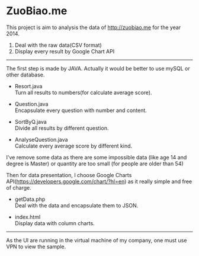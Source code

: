 # ZuoBiao.me

This project is aim to analysis the data of http://zuobiao.me for the year 2014.

1. Deal with the raw data(CSV format)
2. Display every result by Google Chart API

------------------------------------------------------------------------------------

The first step is made by JAVA. Actually it would be better to use mySQL or other database.

  *  Resort.java  
Turn all results to numbers(for calculate average score).

  *  Question.java  
Encapsulate every question with number and content.

  *  SortByQ.java  
Divide all results by different question.

  *  AnalyseQuestion.java  
Calculate every average score by different kind.

I've remove some data as there are some impossible data (like age 14 and degree is Master) or quantity are too small (for people are older than 54)


Then for data presentation, I choose Google Charts API(https://developers.google.com/chart/?hl=en) as it really simple and free of charge.

  *  getData.php  
Deal with the data and encapsulate them to JSON.

  *  index.html  
Display data with column charts.

------------------------------------------------------------------------------------

As the UI are running in the virtual machine of my company, one must use VPN to view the sample.

